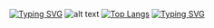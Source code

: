 [![Typing SVG](https://readme-typing-svg.herokuapp.com?color=%232469e0&lines=-------------------------------------------------------------------------------------)](https://git.io/typing-svg)
![alt text](https://github.com/Skivel/matplotlib-MySkills/blob/master/graph.png)
[![Top Langs](https://github-readme-stats.vercel.app/api/top-langs/?username=skivel&layout=compact)](https://github.com/anuraghazra/github-readme-stats)
[![Typing SVG](https://readme-typing-svg.herokuapp.com?color=%232469e0&lines=-------------------------------------------------------------------------------------)](https://git.io/typing-svg)

